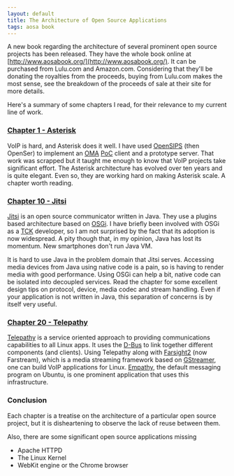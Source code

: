 ```yaml
---
layout: default
title: The Architecture of Open Source Applications
tags: aosa book
---
```


A new book regarding the architecture of several prominent open source projects has been released. They have the whole book online at [http://www.aosabook.org/](http://www.aosabook.org/). It can be purchased from Lulu.com and Amazon.com. Considering that they'll be donating the royalties from the proceeds, buying from Lulu.com makes the most sense, see the breakdown of the proceeds of sale at their site for more details.

Here's a summary of some chapters I read, for their relevance to my current line of work.

### [Chapter 1 - Asterisk](http://www.aosabook.org/en/asterisk.html)

VoIP is hard, and Asterisk does it well. I have used [OpenSIPS](http://www.opensips.org/) (then OpenSer) to implement an [OMA](http://www.openmobilealliance.org) [PoC](http://www.openmobilealliance.org/Technical/release_program/docs/PoC/V1_0_4-20091203-A/OMA-AD-PoC-V1_0_3-20090922-A.pdf) client and a prototype server. That work was scrapped but it taught me enough to know that VoIP projects take significant effort. The Asterisk architecture has evolved over ten years and is quite elegant. Even so, they are working hard on making Asterisk scale. A chapter worth reading.

### [Chapter 10 - Jitsi](http://www.aosabook.org/en/jitsi.html)

[Jitsi](http://www.jitsi.org/) is an open source communicator written in Java. They use a plugins based architecture based on [OSGi](http://www.osgi.org). I have briefly been involved with OSGi as a [TCK](https://www.osgi.org/jsr-291-tck/) developer, so I am not surprised by the fact that its adoption is now widespread. A pity though that, in my opinion, Java has lost its momentum. New smartphones don't run Java VM.

It is hard to use Java in the problem domain that Jitsi serves. Accessing media devices from Java using native code is a pain, so is having to render media with good performance. Using OSGi can help a bit, native code can be isolated into decoupled services. Read the chapter for some excellent design tips on protocol, device, media codec and stream handling. Even if your application is not written in Java, this separation of concerns is by itself very useful.

### [Chapter 20 - Telepathy](http://www.aosabook.org/en/telepathy.html)

[Telepathy](http://telepathy.freedesktop.org/wiki/) is a service oriented approach to providing communications capabilities to all Linux apps. It uses the [D-Bus](http://www.freedesktop.org/wiki/Software/dbus) to link together different components (and clients). Using Telepathy along with [Farsight2](https://www.freedesktop.org/wiki/Software/Farstream/) (now Farstream), which is a media streaming framework based on [GStreamer](http://gstreamer.freedesktop.org/), one can build VoIP applications for Linux. [Empathy](http://live.gnome.org/Empathy), the default messaging program on Ubuntu, is one prominent application that uses this infrastructure.

### Conclusion

Each chapter is a treatise on the architecture of a particular open source project, but it is disheartening to observe the lack of reuse between them.

Also, there are some significant open source applications missing

* Apache HTTPD
* The Linux Kernel
* WebKit engine or the Chrome browser
